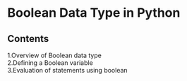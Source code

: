 # Boolean Data Type in Python

## Contents
1.Overview of Boolean data type \
2.Defining a Boolean variable \
3.Evaluation of statements using boolean
